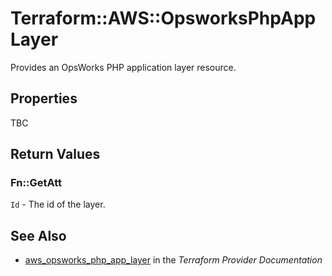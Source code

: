 # Terraform::AWS::OpsworksPhpAppLayer

Provides an OpsWorks PHP application layer resource.

## Properties

TBC

## Return Values

### Fn::GetAtt

`Id` - The id of the layer.

## See Also

* [aws_opsworks_php_app_layer](https://www.terraform.io/docs/providers/aws/r/opsworks_php_app_layer.html) in the _Terraform Provider Documentation_
